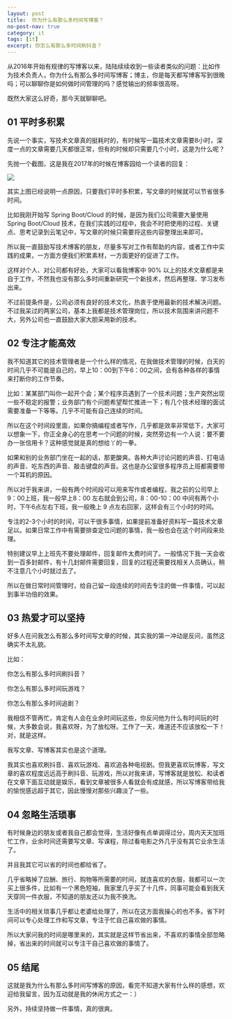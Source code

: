 ```yaml
---
layout: post
title:  你为什么有那么多时间写博客？
no-post-nav: true
category: it
tags: [it]
excerpt: 你怎么有那么多时间刷抖音？
---
```


从2016年开始有规律的写博客以来，陆陆续续收到一些读者类似的问题：比如作为技术负责人，你为什么有那么多时间写博客；博主，你是每天都写博客写到很晚吗；可以聊聊你是如何做时间管理的吗？感觉输出的频率很高呀。

既然大家这么好奇，那今天就聊聊吧。

## 01 平时多积累

先说一个事实，写技术文章真的挺耗时的，有时候写一篇技术文章需要8小时，深度一点的文章需要几天都很正常，但有的时候却只需要几个小时，这是为什么呢？

先抛一个截图，这是我在2017年的时候在博客园给一个读者的回复：

![](http://www.itmind.net/assets/images/2019/it/write_time.jpg)

其实上图已经说明一点原因，只要我们平时多积累，写文章的时候就可以节省很多时间。

比如我刚开始写 Spring Boot/Cloud 的时候，是因为我们公司需要大量使用 Spring Boot/Cloud 技术，在我们实践的过程中，我会不时把使用的过程、关键点、思考记录到云笔记中，写文章的时候只需要将这些内容整理出来即可。

所以我一直鼓励写技术博客的朋友，尽量多写对工作有帮助的内容，或者工作中实践的成果，一方面方便我们积累素材，一方面更好的促进了工作。

这样对个人、对公司都有好处，大家可以看我博客中 90% 以上的技术文章都是来自于工作，不然我也没有那么多时间重新研究一个新技术，然后再整理、学习发布出来。

不过前提条件是，公司必须有良好的技术文化，热衷于使用最新的技术解决问题。不过我呆过的两家公司，基本上我都是技术管理岗位，所以技术氛围来讲问题不大，另外公司也一直鼓励大家大胆采用新的技术。

##  02 专注才能高效

我不知道其它的技术管理者是一个什么样的情况，在我做技术管理的时候，白天的时间几乎不可能是自己的，早上10：00到下午6：00之间，会有各种各样的事情来打断你的工作节奏。

比如：某某部门叫你一起开个会；某个程序员遇到了一个技术问题；生产突然出现一些不稳定的报警；业务部门有个问题希望帮忙推进一下；有几个技术经理的面试需要准备一下等等。几乎不可能有自己连续的时间。

所以在这个时间段里面，如果你搞编程或者写作，几乎都是效率非常低下，大家可以想象一下，你正全身心的在思考一个问题的时候，突然旁边有一个人说：要不要办一张信用卡？这种感觉就是真的想给丫的一拳。

如果和别的业务部门坐在一起的话，那更酸爽。各种大声讨论问题的声音、打电话的声音、吃东西的声音、敲击键盘的声音。这也是办公室很多程序员上班都需要带一个耳机的原因。

所以对于我来讲，一般有两个时间段可以用来写作或者编程，我之前的公司早上9：00上班，我一般早上8：00 左右就会到公司，8：00-10：00 中间有两个小时，下午6点左右下班，我一般晚上 9 点左右回家，这样会有三个小时的时间。

专注的2-3个小时的时间，可以干很多事情，如果提前准备好资料写一篇技术文章足以。如果日常工作中有需要排查定位问题的事情，我一般也会在这个时间段来处理。

特别建议早上上班先不要处理邮件，回复邮件太费时间了。一般情况下我一天会收到一百多封邮件，有十几封邮件需要回复，回复的过程还需要找相关人员确认，稍不注意几个小时就过去了。

所以在做日常时间管理时，给自己留一段连续的时间去专注的做一件事情，可以起到事半功倍的效果。

##  03 热爱才可以坚持

好多人在问我怎么有那么多时间写文章的时候，其实我的第一冲动是反问，虽然这确实不太礼貌。

比如：

你怎么有那么多时间刷抖音？

你怎么有那么多时间玩游戏？

你怎么有那么多时间追剧？

我相信不管再忙，肯定有人会在业余时间玩这些，你反问他为什么有时间玩的时候，大多数会说，我喜欢呀，为了放松呀。工作了一天，难道还不应该放松一下！对，就是这样。

我写文章、写博客其实也是这个道理。

我其实也喜欢刷抖音、喜欢玩游戏、喜欢追各种电视剧。但我更喜欢玩博客，写文章的喜欢程度远远高于刷抖音、玩游戏，所以对我来讲，写博客就是放松、和读者在文章下面互动就是娱乐，看到文章被很多人看就会有成就感，所以写博客带给我的愉悦感远超于其它，因此慢慢对那些兴趣淡了一些。

## 04 忽略生活琐事

有时候身边的朋友或者我自己都会觉得，生活好像有点单调得过分，周内天天加班忙工作，业余时间还需要写文章、写课程，除过看电影之外几乎没有其它业余生活了。

并且我其它可以省的时间也都给省了。

几乎省略掉了应酬、旅行、购物等所需要的时间，就连喜欢的衣服，我都可以一次买上很多件，比如有一个黑色短袖，我家里几乎买了十几件，同事可能会看到我天天穿同一件衣服，不知道的朋友还以为我不换洗。

生活中的相关琐事几乎都让老婆给处理了，所以在这方面我操心的也不多。省下时间可以专心处理工作和写文章，专注于忙自己喜欢做的事情。

所以大家问我的时间是哪里来的，其实就是这样节省出来，不喜欢的事情全部忽略掉，省出来的时间就可以专注干自己喜欢做的事情了。

## 05 结尾

这就是我为什么有那么多时间写博客的原因，看完不知道大家有什么样的感想，欢迎给我留言，因为互动就是我的休闲方式之一：）

另外，持续坚持做一件事情，真的很爽。